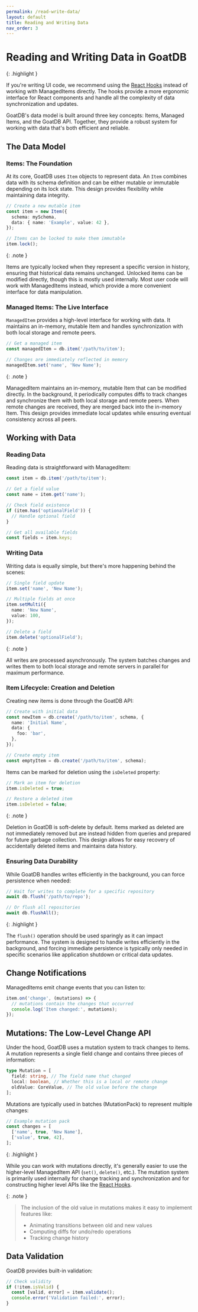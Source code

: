 ```yaml
---
permalink: /read-write-data/
layout: default
title: Reading and Writing Data
nav_order: 3
---
```


# Reading and Writing Data in GoatDB

{: .highlight }

If you're writing UI code, we recommend using the [React Hooks](/react) instead
of working with ManagedItems directly. The hooks provide a more ergonomic
interface for React components and handle all the complexity of data
synchronization and updates.

GoatDB's data model is built around three key concepts: Items, Managed Items,
and the GoatDB API. Together, they provide a robust system for working with data
that's both efficient and reliable.

## The Data Model

### Items: The Foundation

At its core, GoatDB uses `Item` objects to represent data. An `Item` combines
data with its schema definition and can be either mutable or immutable depending
on its lock state. This design provides flexibility while maintaining data
integrity.

```typescript
// Create a new mutable item
const item = new Item({
  schema: mySchema,
  data: { name: 'Example', value: 42 },
});

// Items can be locked to make them immutable
item.lock();
```

{: .note }

Items are typically locked when they represent a specific version in history,
ensuring that historical data remains unchanged. Unlocked items can be modified
directly, though this is mostly used internally. Most user code will work with
ManagedItems instead, which provide a more convenient interface for data
manipulation.

### Managed Items: The Live Interface

`ManagedItem` provides a high-level interface for working with data. It
maintains an in-memory, mutable Item and handles synchronization with both local
storage and remote peers.

```typescript
// Get a managed item
const managedItem = db.item('/path/to/item');

// Changes are immediately reflected in memory
managedItem.set('name', 'New Name');
```

{: .note }

ManagedItem maintains an in-memory, mutable Item that can be modified directly.
In the background, it periodically computes diffs to track changes and
synchronize them with both local storage and remote peers. When remote changes
are received, they are merged back into the in-memory Item. This design provides
immediate local updates while ensuring eventual consistency across all peers.

## Working with Data

### Reading Data

Reading data is straightforward with ManagedItem:

```typescript
const item = db.item('/path/to/item');

// Get a field value
const name = item.get('name');

// Check field existence
if (item.has('optionalField')) {
  // Handle optional field
}

// Get all available fields
const fields = item.keys;
```

### Writing Data

Writing data is equally simple, but there's more happening behind the scenes:

```typescript
// Single field update
item.set('name', 'New Name');

// Multiple fields at once
item.setMulti({
  name: 'New Name',
  value: 100,
});

// Delete a field
item.delete('optionalField');
```

{: .note }

All writes are processed asynchronously. The system batches changes and writes
them to both local storage and remote servers in parallel for maximum
performance.

### Item Lifecycle: Creation and Deletion

Creating new items is done through the GoatDB API:

```typescript
// Create with initial data
const newItem = db.create('/path/to/item', schema, {
  name: 'Initial Name',
  data: {
    foo: 'bar',
  },
});

// Create empty item
const emptyItem = db.create('/path/to/item', schema);
```

Items can be marked for deletion using the `isDeleted` property:

```typescript
// Mark an item for deletion
item.isDeleted = true;

// Restore a deleted item
item.isDeleted = false;
```

{: .note }

Deletion in GoatDB is soft-delete by default. Items marked as deleted are not
immediately removed but are instead hidden from queries and prepared for future
garbage collection. This design allows for easy recovery of accidentally deleted
items and maintains data history.

### Ensuring Data Durability

While GoatDB handles writes efficiently in the background, you can force
persistence when needed:

```typescript
// Wait for writes to complete for a specific repository
await db.flush('/path/to/repo');

// Or flush all repositories
await db.flushAll();
```

{: .highlight }

The `flush()` operation should be used sparingly as it can impact performance.
The system is designed to handle writes efficiently in the background, and
forcing immediate persistence is typically only needed in specific scenarios
like application shutdown or critical data updates.

## Change Notifications

ManagedItems emit change events that you can listen to:

```typescript
item.on('change', (mutations) => {
  // mutations contain the changes that occurred
  console.log('Item changed:', mutations);
});
```

## Mutations: The Low-Level Change API

Under the hood, GoatDB uses a mutation system to track changes to items. A
mutation represents a single field change and contains three pieces of
information:

```typescript
type Mutation = [
  field: string, // The field name that changed
  local: boolean, // Whether this is a local or remote change
  oldValue: CoreValue, // The old value before the change
];
```

Mutations are typically used in batches (MutationPack) to represent multiple
changes:

```typescript
// Example mutation pack
const changes = [
  ['name', true, 'New Name'],
  ['value', true, 42],
];
```

{: .highlight }

While you can work with mutations directly, it's generally easier to use the
higher-level ManagedItem API (`set()`, `delete()`, etc.). The mutation system is
primarily used internally for change tracking and synchronization and for
constructing higher level APIs like the [React Hooks](/react).

{: .note }

> The inclusion of the old value in mutations makes it easy to implement
> features like:
>
> - Animating transitions between old and new values
> - Computing diffs for undo/redo operations
> - Tracking change history

## Data Validation

GoatDB provides built-in validation:

```typescript
// Check validity
if (!item.isValid) {
  const [valid, error] = item.validate();
  console.error('Validation failed:', error);
}
```
